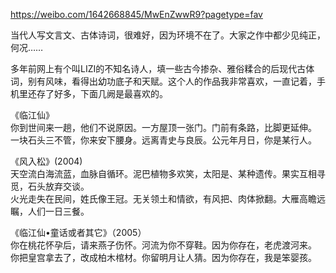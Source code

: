 https://weibo.com/1642668845/MwEnZwwR9?pagetype=fav

当代人写文言文、古体诗词，很难好，因为环境不在了。大家之作中都少见纯正，何况……  
  
多年前网上有个叫LIZI的不知名诗人，填一些古今掺杂、雅俗糅合的后现代古体词，别有风味，看得出幼功底子和天赋。这个人的作品我非常喜欢，一直记着，手机里还存了好多，下面几阙是最喜欢的。  
  
《临江仙》  
你到世间来一趟，他们不说原因。一方屋顶一张门。门前有条路，比脚更延伸。 一块石头三不管，你来安下腰身。远离青史与良辰。公元年月日，你是某行人。  
  
《风入松》(2004)  
天空流白海流蓝，血脉自循环。泥巴植物多欢笑，太阳是、某种遗传。果实互相寻觅，石头放弃交谈。  
火光走失在民间，姓氏像王冠。无关领土和情欲，有风把、肉体掀翻。大雁高瞻远瞩，人们一日三餐。  
  
《临江仙•童话或者其它》（2005）  
你在桃花怀孕后，请来燕子伤怀。河流为你不穿鞋。因为你存在，老虎渡河来。  
你把皇宫拿去了，改成柏木棺材。你留明月让人猜。因为你存在，我是笨婴孩。
